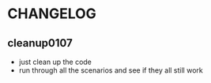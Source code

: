 # CHANGELOG

## cleanup0107
* just clean up the code
* run through all the scenarios and see if they all still work
